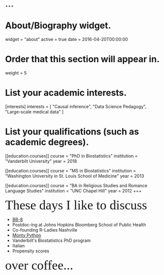 +++
# About/Biography widget.
widget = "about"
active = true
date = 2016-04-20T00:00:00

# Order that this section will appear in.
weight = 5

# List your academic interests.
[interests]
  interests = [
    "Causal inference",
    "Data Science Pedagogy",
    "Large-scale medical data"
  ]

# List your qualifications (such as academic degrees).
[[education.courses]]
  course = "PhD in Biostatistics"
  institution = "Vanderbilt University"
  year = 2018

[[education.courses]]
  course = "MS in Biostatistics"
  institution = "Washington University in St. Louis School of Medicine"
  year = 2013

[[education.courses]]
  course = "BA in Religious Studies and Romance Language Studies"
  institution = "UNC Chapel Hill"
  year = 2012
+++

<span style="font-family:myFancyFont; font-size:3em;">These days I like to discuss</span>

* [BB-8](https://www.facebook.com/groups/TNBB8Builders/)  
* Postdoc-ing at Johns Hopkins Bloomberg School of Public Health 
* Co-founding R-Ladies Nashville  
* [Monty Python](https://www.youtube.com/watch?v=npjOSLCR2hE)  
* Vanderbilt's Biostatistics PhD program  
* Italian  
* Propensity scores  

<span style="font-family:myFancyFont; font-size:3em;">over coffee...</span>